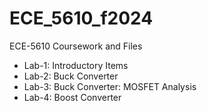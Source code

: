 # ECE_5610_f2024
ECE-5610 Coursework and Files

- Lab-1: Introductory Items
- Lab-2: Buck Converter
- Lab-3: Buck Converter: MOSFET Analysis
- Lab-4: Boost Converter
